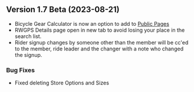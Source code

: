  ## Version 1.7 Beta (2023-08-21)
 - Bicycle Gear Calculator is now an option to add to [Public Pages](/Admin/publicPage)
 - RWGPS Details page open in new tab to avoid losing your place in the search list.
 - Rider signup changes by someone other than the member will be cc'ed to the member, ride leader and the changer with a note who changed the signup.

 ### Bug Fixes
 - Fixed deleting Store Options and Sizes

